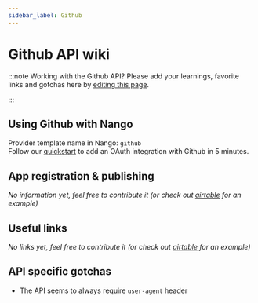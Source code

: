 ```yaml
---
sidebar_label: Github
---
```


# Github API wiki

:::note Working with the Github API?
Please add your learnings, favorite links and gotchas here by [editing this page](https://github.com/nangohq/nango/tree/master/docs/docs/providers/github.md).

:::

## Using Github with Nango

Provider template name in Nango: `github`  
Follow our [quickstart](../quickstart.md) to add an OAuth integration with Github in 5 minutes.

## App registration & publishing

_No information yet, feel free to contribute it (or check out [airtable](airtable.md) for an example)_

## Useful links

_No links yet, feel free to contribute it (or check out [airtable](airtable.md) for an example)_

## API specific gotchas

* The API seems to always require `user-agent` header
